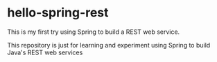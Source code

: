 # hello-spring-rest
This is my first try using Spring to build a REST web service.

This repository is just for learning and experiment using Spring to build Java's REST web services
